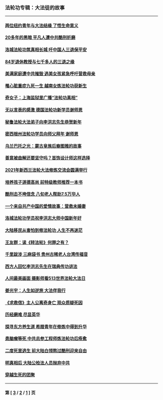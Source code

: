 ### 法轮功专辑：大法徒的故事
---
#### [两位纽约青年与大法结缘 了悟生命意义](../../pages/nf1147481/n14002785.md?09110430) 
#### [20多年的黑暗 平凡人遭中共酷刑折磨](../../pages/nf1147481/n13997976.md?09110430) 
#### [洛城法轮功筑真相长城 吁中国人三退保平安](../../pages/nf1147481/n13892471.md?09110430) 
#### [84岁退休教授与七千多人的三退之缘](../../pages/nf1147481/n13796650.md?09110430) 
#### [美满家庭遭中共摧毁 逃美女孩紧急呼吁营救母亲](../../pages/nf1147481/n13792859.md?09110430) 
#### [罹心脏重症九死一生 越南女炼法轮功获新生](../../pages/nf1147481/n13732766.md?09110430) 
#### [奇女子：上海监狱里广播“法轮功真相”](../../pages/nf1147481/n13726443.md?09110430) 
#### [无以言表的感激 德国法轮功新学员谢师恩](../../pages/nf1147481/n13543790.md?09110430) 
#### [秘鲁法轮大法弟子向李洪志先生恭贺新年](../../pages/nf1147481/n13540182.md?09110430) 
#### [密西根州法轮功学员向师父拜年 谢师恩](../../pages/nf1147481/n13538183.md?09110430) 
#### [乌兰巴托之光：蒙古皇族后裔图雅的故事](../../pages/nf1147481/n13155759.md?09110430) 
#### [善意被曲解还要坚守吗？首饰设计师这样选择](../../pages/nf1147481/n13077575.md?09110430) 
#### [2021年新西兰法轮大法修炼交流会圆满举行](../../pages/nf1147481/n13033149.md?09110430) 
#### [培养孩子道德高尚 前特级教师推荐一本书](../../pages/nf1147481/n12938640.md?09110430) 
#### [酷刑击不垮信念 八旬老人帮助7.5万华人](../../pages/nf1147481/n12880712.md?09110430) 
#### [一个来自共产中国的爱情故事：营救未婚妻](../../pages/nf1147481/n12778386.md?09110430) 
#### [洛城法轮功学员祝李洪志大师中国新年好](../../pages/nf1147481/n12724685.md?09110430) 
#### [大陆移民从害怕到修法轮功 人生不再迷茫](../../pages/nf1147481/n12414325.md?09110430) 
#### [王友群：读《转法轮》何罪之有？](../../pages/nf1147481/n12408647.md?09110430) 
#### [千里跋涉 三麻袋书 贵州古稀老人台湾传福音](../../pages/nf1147481/n12198750.md?09110430) 
#### [西方人回忆李洪志先生在瑞典传功讲法](../../pages/nf1147481/n12099607.md?09110430) 
#### [人间最美画面 摄影师看513世界法轮大法日](../../pages/nf1147481/n12094118.md?09110430) 
#### [姜光宇：人生如逆旅 大法伴我行](../../pages/nf1147481/n12088664.md?09110430) 
#### [《求救信》主人公离奇身亡 观众质疑死因](../../pages/nf1147481/n11845215.md?09110430) 
#### [历经磨难 尽显英华](../../pages/nf1147481/n11723297.md?09110430) 
#### [探寻东方养生道 希腊青年在修炼中得到升华](../../pages/nf1147481/n11494502.md?09110430) 
#### [患脑瘤等死 中共总参工程师炼法轮功后痊愈](../../pages/nf1147481/n11466682.md?09110430) 
#### [二度死里逃生 前大陆白领熬过酷刑迎来自由](../../pages/nf1147481/n11368594.md?09110430) 
#### [明真相后 大陆公检法人员抛弃中共](../../pages/nf1147481/n11358618.md?09110430) 
#### [穿越生死的团聚](../../pages/nf1147481/n11258922.md?09110430) 

---
#### 第 [ [3](./3.md?09110430) / [2](./2.md?09110430) / [1](./1.md?09110430) ] 页
